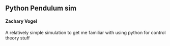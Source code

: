 ## Python Pendulum sim
#### Zachary Vogel


A relatively simple simulation to get me familiar with using python for control theory stuff
